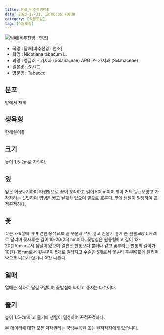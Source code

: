 ```yaml
---
title: 담배_비추천명연초
date: 2023-12-31, 19:06:35 +0800
category: [식물도감]
tag: [식물도감]
---
```




![담배[비추천명 : 연초]](http://www.nature.go.kr/fileUpload/plants/basic/Solanaceae/Nicotiana/7897/1_th2.JPG)
- 국명 : 담배[비추천명 : 연초]
- 학명 : Nicotiana tabacum L.
- 과명 : 앵글러 - 가지과 (Solanaceae) APG Ⅳ- 가지과 (Solanaceae)
- 일본명 : タバコ
- 영문명 : Tabacco


## 분포
밭에서 재배
## 생육형
한해살이풀
## 크기
높이 1.5-2m로 자란다.
## 잎
잎은 어긋나기하며 타원형으로 끝이 뾰족하고 길이 50cm이며 밑이 거의 둥근모양고 가장자리는 밋밋하며 엽병은 짧고 날개가 있으며 밑으로 흐른다. 잎에 샘털이 밀생하여 끈적끈적하다.
## 꽃
꽃은 7-8월에 피며 연한 홍색으로 끝 부분의 색이 짙고 원줄기 끝에 큰 원뿔모양꽃차례로 달리며 꽃자루는 길이 10-20(25)mm이다. 꽃받침은 원통형이고 길이 12-20(25)mm로서 샘털이 있으며 열편은 판통보다 짧거나 같고 꽃부리는 판통의 길이가 10(7)-15mm로서 윗부분이 5개로 갈라지고 수술은 5개로서 꽃부리 후부喉部에 달리며 박으로 나오지 않거나 약간 나온다.
## 열매
열매는 삭과로 달걀모양이며 꽃받침에 싸이고 종자는 다수이다.
## 줄기
높이 1.5-2m이고 줄기에 샘털이 밀생하여 끈적끈적하다.






본 데이터에 대한 모든 저작권리는 국립수목원 또는 원저작자에게 있습니다.
